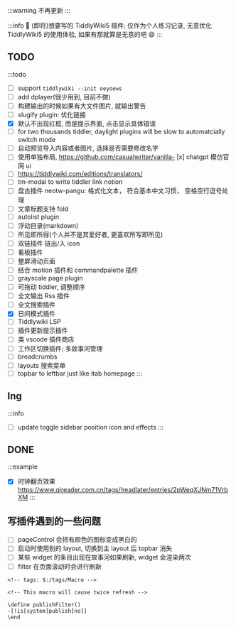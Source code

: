 :::warning
不再更新
:::

:::info
🔌 (即将)想要写的 TiddlyWiki5 插件; 仅作为个人练习记录, 无意优化 TiddlyWiki5 的使用体验, 如果有那就算是无意的吧 😄
:::


## TODO

:::todo
- [ ] support `tiddlywiki --init oeyoews`
- [ ] add dplayer(很少用到, 目前不做)
- [ ] 构建输出的时候如果有大文件图片, 就输出警告
- [ ] slugify plugin: 优化链接
- [x] 默认不出现红框, 而是提示界面, 点击显示具体错误
- [ ] for two thousands tiddler, daylight plugins will be slow to automatcially switch mode
- [ ] 自动预览导入内容或者图片, 选择是否需要修改名字
- [ ] 使用单独布局, https://github.com/casualwriter/vanilla- [x] chatgpt 模仿官网 ui
- [ ] https://tiddlywiki.com/editions/translators/
- [ ] tm-modal to write tiddler link notion
- [ ] 盘古插件 neotw-pangu: 格式化文本， 符合基本中文习惯， 空格空行逗号处理
- [ ] 文章标题支持 fold
- [ ] autolist plugin
- [ ] 浮动目录(markdown)
- [ ] 所见即所得(个人并不是其爱好者, 更喜欢所写即所见)
- [ ] 双链插件 链出/入 icon
- [ ] 看板插件
- [ ] 整屏滑动页面
- [ ] 结合 motion 插件和 commandpalette 插件
- [ ] grayscale page plugin
- [ ] 可拖动 tiddler, 调整顺序
- [ ] 全文输出 Rss 插件
- [ ] 全文搜索插件 
- [x] 日间模式插件
- [ ] Tiddlywiki LSP
- [ ] 插件更新提示插件
- [ ] 类 vscode 插件商店
- [ ] 工作区切换插件; 多故事河管理
- [ ] breadcrumbs
- [ ] layouts 搜索菜单
- [ ] topbar to leftbar just like itab homepage
:::

## Ing

:::info
- [ ] update toggle sidebar position icon and effects
:::

## DONE

:::example
- [x] 时钟翻页效果 https://www.qireader.com.cn/tags/!readlater/entries/2pWeqXJNm71VrbXM
:::

## 写插件遇到的一些问题

- [ ] pageControl 会把有颜色的图标变成黑白的
- [ ] 启动时使用别的 layout, 切换到主 layout 后 topbar 消失
- [ ] 某些 widget 的条目出现在故事河如果刷新, widget 会渲染两次
- [ ] filter 在页面滚动时会进行刷新
```plain 
<!-- tags: $:/tags/Macro -->

<!-- This macro will cause twice refresh -->

\define publishFilter()
-[!is[system]publish[no]]
\end
```